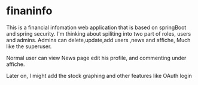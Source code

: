 # finaninfo
This is a financial infomation web application that is based on springBoot and spring security.
I'm thinking about spiliting into two part of roles, users and admins. Admins can delete,update,add users ,news and affiche,
Much like the superuser.

Normal user can view News page edit his profile, and commenting under affiche.

Later on, I might add the stock graphing and other features like OAuth login
